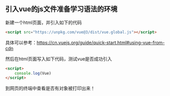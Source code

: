 ## 引入vue的js文件准备学习语法的环境



新建一个html页面，并引入如下的代码

```html
<script src="https://unpkg.com/vue@3/dist/vue.global.js"></script>
```

具体可以参考：https://cn.vuejs.org/guide/quick-start.html#using-vue-from-cdn



然后在html页面写入如下代码，测试vue是否成功引入

```html
<script>
    console.log(Vue)
</script>
```

到网页的终端中查看是否有对象被打印出来！

